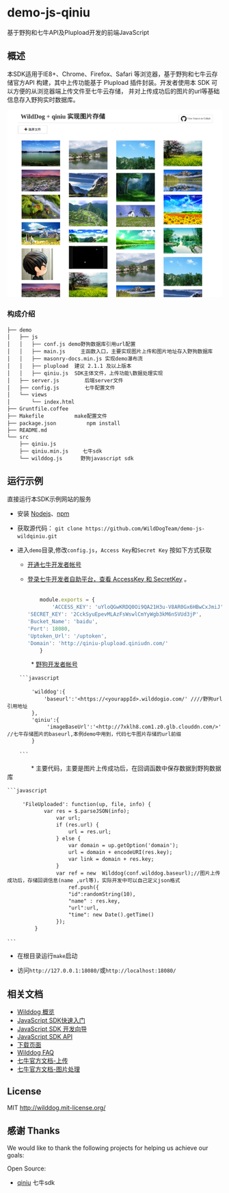 demo-js-qiniu
============

基于野狗和七牛API及Plupload开发的前端JavaScript

## 概述

本SDK适用于IE8+、Chrome、Firefox、Safari 等浏览器，基于野狗和七牛云存储官方API 构建，其中上传功能基于 Plupload 插件封装。开发者使用本 SDK 可以方便的从浏览器端上传文件至七牛云存储，
并对上传成功后的图片的url等基础信息存入野狗实时数据库。

![一个demo页面的快照](screenshot.png)

### 构成介绍

	├── demo　　　　
	│   ├── js
	│   │   ├── conf.js	demo野狗数据库引用url配置
	│   │   ├── main.js 	主函数入口，主要实现图片上传和图片地址存入野狗数据库
	│   │   ├── masonry-docs.min.js 实现demo瀑布流
	│   │   ├── plupload  建议 2.1.1 及以上版本
	│   │   ├── qiniu.js  SDK主体文件，上传功能\数据处理实现
	│   ├── server.js　　　　　后端server文件
	│   ├── config.js　　　　　七牛配置文件
	│   └── views
	│       └── index.html　　　　　　　　　　　　　　　　　　　　　　　　　　　　　　　　
	├── Gruntfile.coffee
	├── Makefile	      make配置文件
	├── package.json　　　　　　npm install
	├── README.md
	└── src
	    ├── qiniu.js
	    ├── qiniu.min.js   　七牛sdk
	    └── wilddog.js  	野狗javascript sdk



## 运行示例

直接运行本SDK示例网站的服务

*  安装 [Nodejs](http://nodejs.org/download/)、[npm](https://www.npmjs.org/)

*  获取源代码：
    `git clone https://github.com/WildDogTeam/demo-js-wildqiniu.git`
*  进入`demo`目录,修改`config.js`，`Access Key`和`Secret Key` 按如下方式获取

    * [开通七牛开发者帐号](https://portal.qiniu.com/signup)
    * [登录七牛开发者自助平台，查看 AccessKey 和 SecretKey](https://portal.qiniu.com/setting/key) 。

        ```javascript

            module.exports = {
                'ACCESS_KEY': 'uYloQGwKRDQ0Oi9QA21H3u-V8AR0Gx6HBwCxJmiJ',
		'SECRET_KEY': '2CckSyuEpevMLAzFsWswlCmYyWgb3kM6nSVUd3jP',
		'Bucket_Name': 'baidu',
		'Port': 18080,
		'Uptoken_Url': '/uptoken',
		'Domain': 'http://qiniu-plupload.qiniudn.com/'
            }

        ```

　　　　* [野狗开发者帐号](https://www.wilddog.com/my-account/signup)

        ```javascript

            'wilddog':{
                'baseurl':'<https://<yourappId>.wilddogio.com/' ////野狗url引用地址      
            },
            'qiniu':{
                 'imageBaseUrl':'<http://7xklh8.com1.z0.glb.clouddn.com/>' //七牛存储图片的baseurl,本例demo中用到，代码七牛图片存储的url前缀 
            }

        ```

　　　　* 主要代码，主要是图片上传成功后，在回调函数中保存数据到野狗数据库
	
	```javascript

	     'FileUploaded': function(up, file, info) {
                var res = $.parseJSON(info);
                    var url;
                    if (res.url) {
                        url = res.url;
                    } else {
                        var domain = up.getOption('domain');
                        url = domain + encodeURI(res.key);
                        var link = domain + res.key;
                    }
                    var ref = new  Wilddog(conf.wilddog.baseurl);//图片上传成功后，存储回调信息(name ,url等)，实际开发中可以自己定义json格式
                        ref.push({
                        "id":randomString(10),
                        "name" : res.key,
                        "url":url,
                        "time": new Date().getTime()
                    });
             }

	```
*  在根目录运行`make`启动

*  访问`http://127.0.0.1:18080/`或`http://localhost:18080/`


## 相关文档

* [Wilddog 概览](https://z.wilddog.com/overview/guide)
* [JavaScript SDK快速入门](https://z.wilddog.com/web/quickstart)
* [JavaScript SDK 开发向导](https://z.wilddog.com/web/guide/1)
* [JavaScript SDK API](https://z.wilddog.com/web/api)
* [下载页面](https://www.wilddog.com/download/)
* [Wilddog FAQ](https://z.wilddog.com/faq/qa)
* [七牛官方文档-上传](http://developer.qiniu.com/docs/v6/api/reference/up/)
* [七牛官方文档-图片处理](http://developer.qiniu.com/docs/v6/api/reference/fop/image/)

## License
MIT
http://wilddog.mit-license.org/

## 感谢 Thanks

We would like to thank the following projects for helping us achieve our goals:

Open Source:

* [qiniu](https://github.com/qiniu/js-sdk) 七牛sdk
